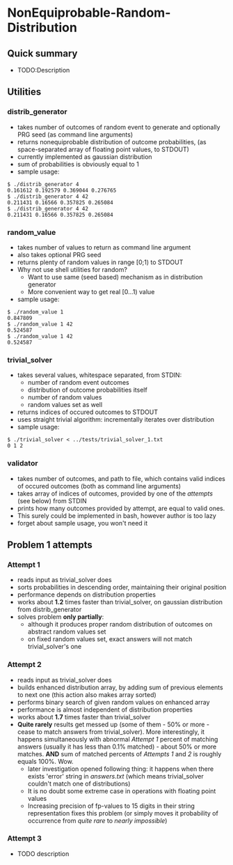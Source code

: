 # NonEquiprobable-Random-Distribution

## Quick summary
  * TODO:Description

## Utilities

### distrib_generator
  * takes number of outcomes of random event to generate and optionally PRG seed (as command line arguments)
  * returns nonequiprobable distribution of outcome probabilities, (as space-separated array of floating point values, to STDOUT)
  * currently implemented as gaussian distribution
  * sum of probabilities is obviously equal to 1
  * sample usage:
```
$ ./distrib_generator 4
0.161612 0.192579 0.369044 0.276765
$ ./distrib_generator 4 42
0.211431 0.16566 0.357825 0.265084
$ ./distrib_generator 4 42
0.211431 0.16566 0.357825 0.265084
```

### random_value
  * takes number of values to return as command line argument
  * also takes optional PRG seed
  * returns plenty of random values in range [0;1) to STDOUT
  * Why not use shell utilities for random?
    * Want to use same (seed based) mechanism as in distribution generator
    * More convenient way to get real [0...1) value  
  * sample usage:
```
$ ./random_value 1
0.847809
$ ./random_value 1 42
0.524587
$ ./random_value 1 42
0.524587
```  

### trivial_solver
  * takes several values, whitespace separated, from STDIN:
    * number of random event outcomes
    * distribution of outcome probabilities itself
    * number of random values
    * random values set as well
  * returns indices of occured outcomes to STDOUT
  * uses straight trivial algorithm: incrementally iterates over distribution
  * sample usage:
```
$ ./trivial_solver < ../tests/trivial_solver_1.txt
0 1 2
```

### validator
  * takes number of outcomes, and path to file, which contains valid indices of occured outcomes (both as command line arguments)
  * takes array of indices of outcomes, provided by one of the *attempts* (see below) from STDIN
  * prints how many outcomes provided by attempt, are equal to valid ones.
  * This surely could be implemented in bash, however author is too lazy
  * forget about sample usage, you won't need it

## Problem 1 attempts

### Attempt 1
  * reads input as trivial_solver does
  * sorts probabilities in descending order, maintaining their original position
  * performance depends on distribution properties
  * works about **1.2** times faster than trivial_solver, on gaussian distribution from distrib_generator
  * solves problem **only partially**:
    * although it produces proper random distribution of outcomes on abstract random values set
    * on fixed random values set, exact answers will not match trivial_solver's one    

### Attempt 2
  * reads input as trivial_solver does
  * builds enhanced distribution array, by adding sum of previous elements to next one (this action also makes array sorted)
  * performs binary search of given random values on enhanced array
  * performance is almost independent of distribution properties
  * works about **1.7** times faster than trivial_solver
  * **Quite rarely** results get messed up (some of them - 50% or more - cease to match answers from trivial_solver). More interestingly, it happens simultaneously with abnormal *Attempt 1* percent of matching answers (usually it has less than 0.1% matched) - about 50% or more matches. **AND** sum of matched percents of *Attempts 1* and *2* is roughly equals 100%. Wow.
    * later investigation opened following thing: it happens when there exists 'error' string in *answers.txt* (which means trivial_solver couldn't match one of distributions)
    * It is no doubt some extreme case in operations with floating point values
    * Increasing precision of fp-values to 15 digits in their string representation fixes this problem (or simply moves it probability of occurrence from *quite rare* to *nearly impossible*)

### Attempt 3
  * TODO description
